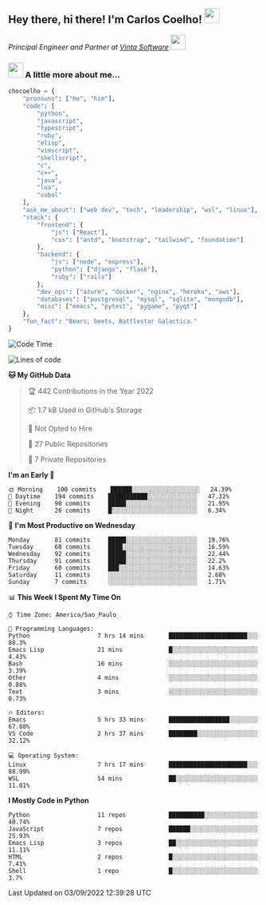<h2>Hey there, hi there! I'm Carlos Coelho! <img src="https://emoji.gg/assets/emoji/6680_this_is_fine.png" width="30"></h2>
<p><em>Principal Engineer and Partner at <a href="http://www.vintasoftware.com">Vinta Software</a> <img src="https://emojis.slackmojis.com/emojis/images/1613461409/13263/bongocat_code.gif?1613461409" width="30"> 
</em></p>

### <img src="https://emojis.slackmojis.com/emojis/images/1597320283/10003/catjam.gif?1597320283" width="30"> A little more about me...  

```python
chocoelho = {
    "pronouns": ["he", "him"],
    "code": [
        "python",
        "javascript",
        "typescript",
        "ruby",
        "elisp",
        "vimscript",
        "shellscript",
        "c",
        "c++",
        "java",
        "lua",
        "cobol"
    ],
    "ask_me_about": ["web dev", "tech", "leadership", "wsl", "linux"],
    "stack": {
        "frontend": {
            "js": ["React"],
            "css": ["antd", "bootstrap", "tailwind", "foundation"]
        },
        "backend": {
            "js": ["node", "express"],
            "python": ["django", "flask"],
            "ruby": ["rails"]
        },
        "dev_ops": ["azure", "docker", "nginx", "heroku", "aws"],
        "databases": ["postgresql", "mysql", "sqlite", "mongodb"],
        "misc": ["emacs", "pytest", "pygame", "pyqt"]
    },
    "fun_fact": "Bears, beets, Battlestar Galactica."
}
```

<!--START_SECTION:waka-->
![Code Time](http://img.shields.io/badge/Code%20Time-1%2C682%20hrs%2040%20mins-blue)

![Lines of code](https://img.shields.io/badge/From%20Hello%20World%20I%27ve%20Written-32%20Thousand%20lines%20of%20code-blue)

**🐱 My GitHub Data** 

> 🏆 442 Contributions in the Year 2022
 > 
> 📦 1.7 kB Used in GitHub's Storage 
 > 
> 🚫 Not Opted to Hire
 > 
> 📜 27 Public Repositories 
 > 
> 🔑 7 Private Repositories  
 > 
**I'm an Early 🐤** 

```text
🌞 Morning    100 commits    ██████░░░░░░░░░░░░░░░░░░░   24.39% 
🌆 Daytime    194 commits    ███████████░░░░░░░░░░░░░░   47.32% 
🌃 Evening    90 commits     █████░░░░░░░░░░░░░░░░░░░░   21.95% 
🌙 Night      26 commits     █░░░░░░░░░░░░░░░░░░░░░░░░   6.34%

```
📅 **I'm Most Productive on Wednesday** 

```text
Monday       81 commits     █████░░░░░░░░░░░░░░░░░░░░   19.76% 
Tuesday      68 commits     ████░░░░░░░░░░░░░░░░░░░░░   16.59% 
Wednesday    92 commits     █████░░░░░░░░░░░░░░░░░░░░   22.44% 
Thursday     91 commits     █████░░░░░░░░░░░░░░░░░░░░   22.2% 
Friday       60 commits     ███░░░░░░░░░░░░░░░░░░░░░░   14.63% 
Saturday     11 commits     ░░░░░░░░░░░░░░░░░░░░░░░░░   2.68% 
Sunday       7 commits      ░░░░░░░░░░░░░░░░░░░░░░░░░   1.71%

```


📊 **This Week I Spent My Time On** 

```text
⌚︎ Time Zone: America/Sao_Paulo

💬 Programming Languages: 
Python                   7 hrs 14 mins       ██████████████████████░░░   88.3% 
Emacs Lisp               21 mins             █░░░░░░░░░░░░░░░░░░░░░░░░   4.43% 
Bash                     16 mins             ░░░░░░░░░░░░░░░░░░░░░░░░░   3.39% 
Other                    4 mins              ░░░░░░░░░░░░░░░░░░░░░░░░░   0.88% 
Text                     3 mins              ░░░░░░░░░░░░░░░░░░░░░░░░░   0.73%

🔥 Editors: 
Emacs                    5 hrs 33 mins       █████████████████░░░░░░░░   67.88% 
VS Code                  2 hrs 37 mins       ████████░░░░░░░░░░░░░░░░░   32.12%

💻 Operating System: 
Linux                    7 hrs 17 mins       ██████████████████████░░░   88.99% 
WSL                      54 mins             ██░░░░░░░░░░░░░░░░░░░░░░░   11.01%

```

**I Mostly Code in Python** 

```text
Python                   11 repos            ██████████░░░░░░░░░░░░░░░   40.74% 
JavaScript               7 repos             ██████░░░░░░░░░░░░░░░░░░░   25.93% 
Emacs Lisp               3 repos             ██░░░░░░░░░░░░░░░░░░░░░░░   11.11% 
HTML                     2 repos             █░░░░░░░░░░░░░░░░░░░░░░░░   7.41% 
Shell                    1 repo              █░░░░░░░░░░░░░░░░░░░░░░░░   3.7%

```



 Last Updated on 03/09/2022 12:39:28 UTC
<!--END_SECTION:waka-->
